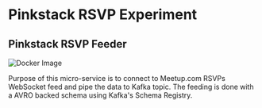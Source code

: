 # Pinkstack RSVP Experiment

## Pinkstack RSVP Feeder

![Docker Image](https://img.shields.io/docker/pulls/pinkstack/rsvp-feeder)

Purpose of this micro-service is to connect to Meetup.com RSVPs WebSocket feed and pipe the data to Kafka topic. The feeding is done with a AVRO backed schema using Kafka's Schema Registry.

